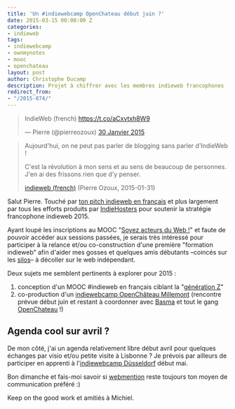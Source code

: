 ```yaml
---
title: 'Un #indiewebcamp OpenChateau début juin ?'
date: 2015-03-15 00:00:00 Z
categories:
- indieweb
tags:
- indiewebcamp
- ownmynotes
- mooc
- openchateau
layout: post
author: Christophe Ducamp
description: Projet à chiffrer avec les membres indieweb francophones
redirect_from:
- "/2015-074/"
---
```


<blockquote class="twitter-tweet" lang="fr"><p>IndieWeb (french) <a href="https://t.co/aCxvtxh8W9">https://t.co/aCxvtxh8W9</a></p>&mdash; Pierre (@pierreozoux) <a rel="in-reply-to" href="https://twitter.com/pierreozoux/status/561229864788037632">30 Janvier 2015</a></blockquote>
<script async src="//platform.twitter.com/widgets.js" charset="utf-8"></script>

<blockquote><p>Aujourd'hui, on ne peut pas parler de blogging sans parler d'IndieWeb !</p><p>C'est la révolution à mon sens et au sens de beaucoup de personnes. J'en ai des frissons rien que d'y penser.</p>
<footer class="h-cite">
<a class="u-url p-name" href="https://microblog.pierre-o.fr/2015/indieweb-french">indieweb (french)</a> 
(<span class="microcard p-author h-card">Pierre Ozoux</span>, 
<time class="dt-published">2015-01-31</time>)
</footer>
</blockquote>

Salut Pierre. Touché par [ton pitch indieweb en français](https://microblog.pierre-o.fr/2015/indieweb-french) et plus largement par tous les efforts produits par [IndieHosters](http://indiewebcamp.com/indiehosters) pour soutenir la stratégie francophone indieweb 2015. 

Ayant loupé les inscriptions au MOOC "[Soyez acteurs du Web !](https://www.france-universite-numerique-mooc.fr/courses/MinesTelecom/04005S02/Trimestre_1_2015/about)" et faute de pouvoir accéder aux sessions passées, je serais très intéressé pour participer à la relance et/ou co-construction d'une première "formation indieweb" afin d'aider mes gosses et quelques amis débutants –coincés sur les [silos](http://indiewebcamp.com/silo)– à décoller sur le web indépendant.

Deux sujets me semblent pertinents à explorer pour 2015 : 

1. conception d'un MOOC #indieweb en français ciblant la "[génération Z](http://business.lesechos.fr/directions-ressources-humaines/0204100328491-la-generation-z-expliquee-aux-drh-107448.php)"
2. co-production d'un [indiewebcamp OpenChâteau Millemont](https://indiewebcamp.com/events/2014-12-14-openchateau) (rencontre prévue début juin et restant à coordonner avec [Basma](http://fr.linkedin.com/in/basmatliba) et tout le gang [OpenChateau](http://openchateau.org/) !)

## Agenda cool sur avril ? 

De mon côté, j'ai un agenda relativement libre début avril pour quelques échanges par visio et/ou petite visite à Lisbonne ? Je prévois par ailleurs de participer en apprenti à l'[indiewebcamp Düsseldorf](http://indiewebcamp.com/2015/Germany) début mai. 

Bon dimanche et fais-moi savoir si [webmention](http://indiewebcamp.com/webmention) reste toujours ton moyen de communication préféré :) 

Keep on the good work et amitiés à Michiel. 





